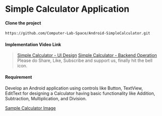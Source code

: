 # Simple Calculator Application

#### Clone the project

```sh
https://github.com/Computer-Lab-Space/Android-SimpleCalculator.git
```

#### Implementation Video Link
> [Simple Calculator - UI Design](https://youtu.be/TeEHuSijPts)
> [Simple Calculator - Backend Operation](https://youtu.be/0Jqfc-hIGlo)
> Please do Share, Like, Subscribe and support us, finally hit the bell icon.

#### Requirement
Develop an Android application using controls like Button, TextView, EditText for designing a
Calculator having basic functionality like Addition, Subtraction, Multiplication, and Division.

[Sample Calculator Image](https://github.com/Computer-Lab-Space/Android-SimpleCalculator/blob/develop/app/src/main/res/drawable/simple_calculator_requirement.png)
